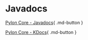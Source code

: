 # Javadocs

[Pylon Core - Javadocs](https://pylonmc.github.io/pylon-core/docs/javadoc/){ .md-button }

[Pylon Core - KDocs](https://pylonmc.github.io/pylon-core/docs/kdoc/){ .md-button }
